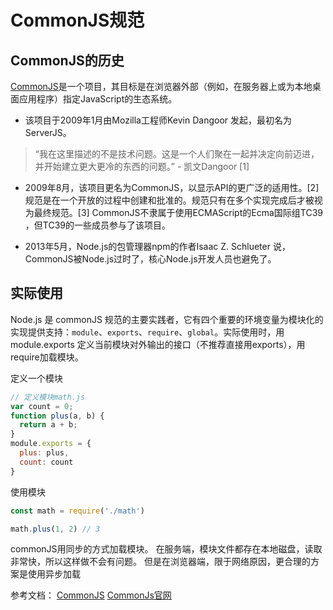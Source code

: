 # CommonJS规范

## CommonJS的历史
[CommonJS](http://wiki.commonjs.org/wiki/Modules/1.1)是一个项目，其目标是在浏览器外部（例如，在服务器上或为本地桌面应用程序）指定JavaScript的生态系统。

- 该项目于2009年1月由Mozilla工程师Kevin Dangoor 发起，最初名为ServerJS。

> “我在这里描述的不是技术问题。这是一个人们聚在一起并决定向前迈进，并开始建立更大更冷的东西的问题。”    - 凯文Dangoor [1]

- 2009年8月，该项目更名为CommonJS，以显示API的更广泛的适用性。[2]规范是在一个开放的过程中创建和批准的。规范只有在多个实现完成后才被视为最终规范。[3] CommonJS不隶属于使用ECMAScript的Ecma国际组TC39 ，但TC39的一些成员参与了该项目。

- 2013年5月，Node.js的包管理器npm的作者Isaac Z. Schlueter 说，CommonJS被Node.js过时了，核心Node.js开发人员也避免了。

## 实际使用
Node.js 是 commonJS 规范的主要实践者，它有四个重要的环境变量为模块化的实现提供支持：`module`、`exports`、`require`、`global`。实际使用时，用module.exports 定义当前模块对外输出的接口（不推荐直接用exports），用require加载模块。

定义一个模块
```js
// 定义模块math.js
var count = 0;
function plus(a, b) {
  return a + b;
}
module.exports = {
  plus: plus,
  count: count
}
```

使用模块
```js
const math = require('./math')

math.plus(1, 2) // 3
```

commonJS用同步的方式加载模块。
在服务端，模块文件都存在本地磁盘，读取非常快，所以这样做不会有问题。
但是在浏览器端，限于网络原因，更合理的方案是使用异步加载

参考文档：
[CommonJS](https://en.wikipedia.org/wiki/CommonJS)
[CommonJs官网](http://www.commonjs.org/)